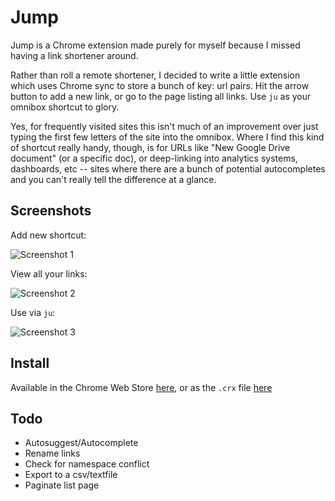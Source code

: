 Jump
============

Jump is a Chrome extension made purely for myself because I missed having a link shortener around.

Rather than roll a remote shortener, I decided to write a little extension which uses Chrome sync to store a bunch of key: url pairs. Hit the arrow button to add a new link, or go to the page listing all links. Use `ju` as your omnibox shortcut to glory.

Yes, for frequently visited sites this isn't much of an improvement over just typing the first few letters of the site into the omnibox. Where I find this kind of shortcut really handy, though, is for URLs like "New Google Drive document" (or a specific doc), or deep-linking into analytics systems, dashboards, etc -- sites where there are a bunch of potential autocompletes and you can't really tell the difference at a glance.


Screenshots
-----------

Add new shortcut:

![Screenshot 1](https://photos-6.dropbox.com/t/0/AAC6IWEMtW47GP1id-olhYZwnO0fWqFHfLEnlRBibEvtWg/12/801807/png/1024x768/3/1388653200/0/2/Screenshot%202014-01-01%2023.47.21.png/5kIAvBmODS29qofGTfG5ZpruoDxEAEvFRZtYh7HX-8U)

View all your links:

![Screenshot 2](http://i.imgur.com/ANm1sVj.jpg)

Use via `ju`:

![Screenshot 3](https://photos-2.dropbox.com/t/0/AAASxHsQu8GMC92yK3kRol2DjL0Rr5BsKshg4yXwvJ3vFw/12/801807/png/1024x768/3/1388653200/0/2/Screenshot%202014-01-01%2023.44.00.png/8AaAky-s2AonOI7qi2e8_AG2nr6tkhvqszR8vO-Onm0)

Install
-------
Available in the Chrome Web Store [here](https://chrome.google.com/webstore/detail/nnmoidfdhdncdeeficmimjfcdbhaaffi), or as the `.crx` file [here](https://github.com/jennielees/jump/blob/master/jump.crx)

Todo
---

* Autosuggest/Autocomplete
* Rename links
* Check for namespace conflict
* Export to a csv/textfile
* Paginate list page

